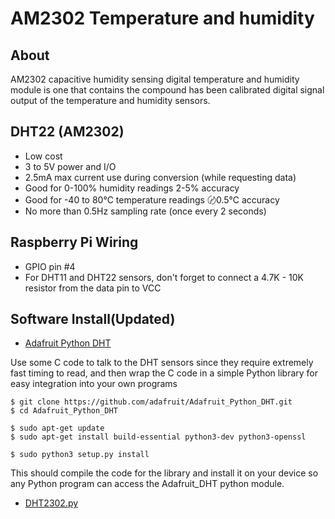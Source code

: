 # AM2302 Temperature and humidity

## About

AM2302 capacitive humidity sensing digital temperature and humidity module is one that contains the compound has been calibrated digital signal output of the temperature and humidity sensors.

## DHT22 (AM2302)

- Low cost 
- 3 to 5V power and I/O 
- 2.5mA max current use during conversion (while requesting data)
- Good for 0-100% humidity readings 2-5% accuracy 
- Good for -40 to 80℃  temperature readings 〄0.5℃ accuracy 
- No more than 0.5Hz sampling rate (once every 2 seconds)

## Raspberry Pi Wiring

- GPIO pin #4 
- For DHT11 and DHT22 sensors, don't forget to connect a 4.7K - 10K resistor from the data pin to VCC 

## Software Install(Updated)

- [Adafruit Python DHT](https://github.com/adafruit/Adafruit_Python_DHT)

Use some C code to talk to the DHT sensors since they require extremely fast timing to read, and then wrap the C code in a simple Python library for easy integration into your own programs 

```
$ git clone https://github.com/adafruit/Adafruit_Python_DHT.git 
$ cd Adafruit_Python_DHT 

$ sudo apt-get update 
$ sudo apt-get install build-essential python3-dev python3-openssl 

$ sudo python3 setup.py install 
```

This should compile the code for the library and install it on your device so any Python program can access the Adafruit_DHT python module.

- [DHT2302.py](/root/raspberrypi/RaspberryPiPrj/AM2302/DHT2302.py)
